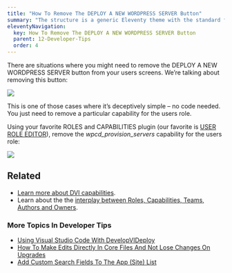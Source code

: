 ```yaml
---
title: "How To Remove The DEPLOY A NEW WORDPRESS SERVER Button"
summary: "The structure is a generic Eleventy theme with the standard folder and file names."
eleventyNavigation:
  key: How To Remove The DEPLOY A NEW WORDPRESS SERVER Button
  parent: 12-Developer-Tips
  order: 4
---
```

There are situations where you might need to remove the DEPLOY A NEW WORDPRESS SERVER button from your users screens. We’re talking about removing this button:

[![](https://web.archive.org/web/20240529160940im_/https://wpclouddeploy.com/wp-content/uploads/2022/03/wpcd-how-to-remove-the-deploy-a-server-button-01.png)](https://web.archive.org/web/20240529160940/https://wpclouddeploy.com/wp-content/uploads/2022/03/wpcd-how-to-remove-the-deploy-a-server-button-01.png)

This is one of those cases where it’s deceptively simple – no code needed. You just need to remove a particular capability for the users role.

Using your favorite ROLES and CAPABILITIES plugin (our favorite is [USER ROLE EDITOR](https://web.archive.org/web/20240529160940/https://wordpress.org/plugins/user-role-editor/)), remove the _wpcd\_provision\_servers_ capability for the users role:

[![](https://web.archive.org/web/20240529160940im_/https://wpclouddeploy.com/wp-content/uploads/2022/03/wpcd-how-to-remove-the-deploy-a-server-button-02.png)](https://web.archive.org/web/20240529160940/https://wpclouddeploy.com/wp-content/uploads/2022/03/wpcd-how-to-remove-the-deploy-a-server-button-02.png)

## Related

*   [Learn more about DVI capabilities](https://web.archive.org/web/20240529160940/https://wpclouddeploy.com/documentation/wpcloud-deploy-teams/roles-and-capabilities/).
*   Learn about the the [interplay between Roles, Capabilities, Teams, Authors and Owners](https://web.archive.org/web/20240529160940/https://wpclouddeploy.com/documentation/wpcloud-deploy-teams/teams-vs-owners-authors-vs-roles/).

### More Topics In Developer Tips

*   [Using Visual Studio Code With DevelopVIDeploy](https://web.archive.org/web/20240529160940/https://wpclouddeploy.com/documentation/developer-tips/using-visual-studio-code-with-wpclouddeploy/)
*   [How To Make Edits Directly In Core Files And Not Lose Changes On Upgrades](https://web.archive.org/web/20240529160940/https://wpclouddeploy.com/documentation/command-line-scripts/advanced-backups/how-to-make-edits-directly-in-core-files-and-not-lose-changes-on-upgrades/)
*   [Add Custom Search Fields To The App (Site) List](https://web.archive.org/web/20240529160940/https://wpclouddeploy.com/documentation/developer-tips/add-custom-search-fields-to-the-app-site-list/)
